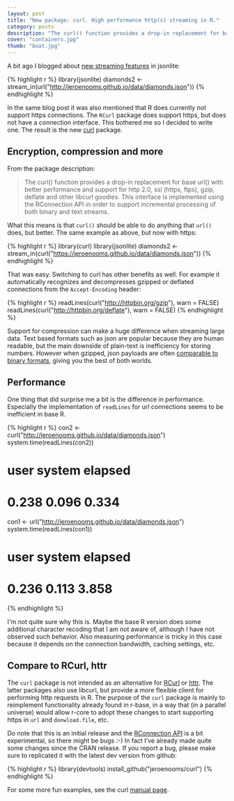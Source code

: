 ```yaml
---
layout: post
title: "New package: curl. High performance http(s) streaming in R."
category: posts
description: "The curl() function provides a drop-in replacement for base url() with better performance and support for http 2.0, ssl (https, ftps), gzip, deflate and other libcurl goodies. This interface is implemented using the RConnection API in order to support incremental processing of both binary and text streams."
cover: "containers.jpg"
thumb: "boat.jpg"
---
```


A bit ago I blogged about [new streaming features](https://www.opencpu.org/posts/jsonlite-streaming) in jsonlite:

{% highlight r %}
library(jsonlite)
diamonds2 <- stream_in(url("http://jeroenooms.github.io/data/diamonds.json"))
{% endhighlight %}

In the same blog post it was also mentioned that R does currently not support https connections. The `RCurl` package does support https, but does not have a connection interface. This bothered me so I decided to write one. The result is the new [curl](http://cran.r-project.org/package=curl) package.

## Encryption, compression and more

From the package description:

> The curl() function provides a drop-in replacement for base url() with better performance and support for http 2.0, ssl (https, ftps), gzip, deflate and other libcurl goodies. This interface is implemented using the RConnection API in order to support incremental processing of both binary and text streams.

What this means is that `curl()` should be able to do anything that `url()` does, but better. The same example as above, but now with https:

{% highlight r %}
library(curl)
library(jsonlite)
diamonds2 <- stream_in(curl("https://jeroenooms.github.io/data/diamonds.json"))
{% endhighlight %}

That was easy. Switching to curl has other benefits as well. For example it automatically recognizes and decompresses gzipped or deflated connections from the `Accept-Encoding` header:

{% highlight r %}
readLines(curl("http://httpbin.org/gzip"), warn = FALSE)
readLines(curl("http://httpbin.org/deflate"), warn = FALSE)
{% endhighlight %}

Support for compression can make a huge difference when streaming large data. Text based formats such as json are popular because they are human readable, but the main downside of plain-text is inefficiency for storing numbers. However when gzipped, json payloads are often [comparable to binary formats](https://news.ycombinator.com/item?id=2571729), giving you the best of both worlds.

## Performance

One thing that did surprise me a bit is the difference in performance. Especially the implementation of `readLines` for url connections seems to be inefficient in base R.

{% highlight r %}
con2 <- curl("http://jeroenooms.github.io/data/diamonds.json")
system.time(readLines(con2))
#   user  system elapsed
#  0.238   0.096   0.334

con1 <- url("http://jeroenooms.github.io/data/diamonds.json")
system.time(readLines(con1))
#   user  system elapsed
#  0.236   0.113   3.858
{% endhighlight %}

I'm not quite sure why this is. Maybe the base R version does some additional character recoding that I am not aware of, although I have not observed such behavior. Also measuring performance is tricky in this case because it depends on the connection bandwidth, caching settings, etc.

## Compare to RCurl, httr

The `curl` package is not intended as an alternative for [RCurl](http://cran.r-project.org/package=RCurl) or [httr](http://cran.r-project.org/package=httr). The latter packages also use libcurl, but provide a more flexible client for performing http requests in R. The purpose of the `curl` package is mainly to reimplement functionality already found in r-base, in a way that (in a parallel universe) would allow r-core to adopt these changes to start supporting https in `url` and `donwload.file`, etc.

Do note that this is an initial release and the [RConnection API](https://github.com/wch/r-source/blob/trunk/src/include/R_ext/Connections.h) is a bit experimental, so there might be bugs :-) In fact I've already made quite some changes since the CRAN release. If you report a bug, please make sure to replicated it with the latest dev version from github:

{% highlight r %}
library(devtools)
install_github("jeroenooms/curl")
{% endhighlight %}

For some more fun examples, see the curl [manual page](http://demo.ocpu.io/curl/man/curl/html).




